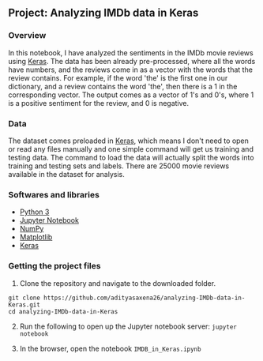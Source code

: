 ## Project:  Analyzing IMDb data in Keras

### Overview
In this notebook, I have analyzed the sentiments in the IMDb movie reviews using [Keras](https://pypi.org/project/Keras/). The data has been already pre-processed, where all the words have numbers, and the reviews come in as a vector with the words that the review contains. For example, if the word 'the' is the first one in our dictionary, and a review contains the word 'the', then there is a 1 in the corresponding vector. The output comes as a vector of 1's and 0's, where 1 is a positive sentiment for the review, and 0 is negative.

### Data

The dataset comes preloaded in [Keras](https://pypi.org/project/Keras/), which means I don't need to open or read any files manually and one simple command will get us training and testing data. The command to load the data will actually split the words into training and testing sets and labels. There are 25000 movie reviews available in the dataset for analysis.

### Softwares and libraries
* [Python 3](www.python.org)
* [Jupyter Notebook](http://ipython.org/notebook.html)
* [NumPy](https://pypi.org/project/numpy/)
* [Matplotlib](https://pypi.org/project/matplotlib/)
* [Keras](https://pypi.org/project/Keras/)

### Getting the project files
1. Clone the repository and navigate to the downloaded folder.

```
git clone https://github.com/adityasaxena26/analyzing-IMDb-data-in-Keras.git
cd analyzing-IMDb-data-in-Keras
```
2. Run the following to open up the Jupyter notebook server:
`jupyter notebook`

3. In the browser, open the notebook ```IMDB_in_Keras.ipynb```

